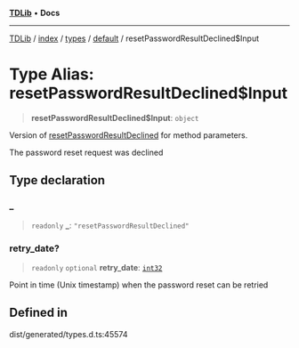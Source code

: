 [**TDLib**](../../../../../../README.md) • **Docs**

***

[TDLib](../../../../../../modules.md) / [index](../../../../../README.md) / [types](../../../README.md) / [default](../README.md) / resetPasswordResultDeclined$Input

# Type Alias: resetPasswordResultDeclined$Input

> **resetPasswordResultDeclined$Input**: `object`

Version of [resetPasswordResultDeclined](resetPasswordResultDeclined.md) for method parameters.

The password reset request was declined

## Type declaration

### \_

> `readonly` **\_**: `"resetPasswordResultDeclined"`

### retry\_date?

> `readonly` `optional` **retry\_date**: [`int32`](int32.md)

Point in time (Unix timestamp) when the password reset can be retried

## Defined in

dist/generated/types.d.ts:45574
